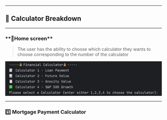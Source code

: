 

---

## 🧮 Calculator Breakdown
**********
### ️**📲Home screen**

> The user has the ability to choose which calculator they wants to choose corresponding to the 
> number of the calculator



![img.png](img.png)


******


### 1️⃣ **Mortgage Payment Calculator**

